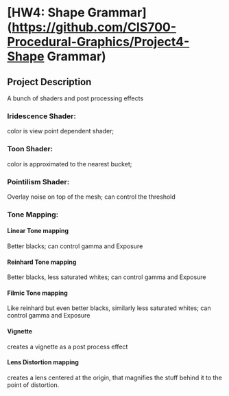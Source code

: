 # [HW4: Shape Grammar](https://github.com/CIS700-Procedural-Graphics/Project4-Shape Grammar)

## Project Description

A bunch of shaders and post processing effects

### Iridescence Shader:

color is view point dependent shader;

### Toon Shader:

color is approximated to the nearest bucket;

### Pointilism Shader:

Overlay noise on top of the mesh; can control the threshold

### Tone Mapping:

#### Linear Tone mapping

Better blacks; can control gamma and Exposure

#### Reinhard Tone mapping

Better blacks, less saturated whites; can control gamma and Exposure

#### Filmic Tone mapping

Like reinhard but even better blacks, similarly less saturated whites; can control gamma and Exposure

#### Vignette

creates a vignette as a post process effect

#### Lens Distortion mapping

creates a lens centered at the origin, that magnifies the stuff behind it to the point of distortion.
